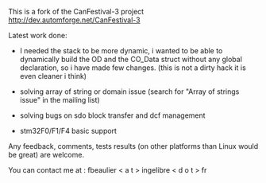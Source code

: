 This is a fork of the CanFestival-3 project http://dev.automforge.net/CanFestival-3

Latest work done:

- I needed the stack to be more dynamic, i wanted to be able to dynamically build the OD and the CO_Data struct without any global declaration, so i have made few changes. (this is not a dirty hack it is even cleaner i think)

- solving array of string or domain issue (search for "Array of strings issue" in the mailing list)

- solving bugs on sdo block transfer and dcf management

- stm32F0/F1/F4 basic support

Any feedback, comments, tests results (on other platforms than Linux would be great) are welcome.

You can contact me at : 
fbeaulier < a t > ingelibre < d o t > fr